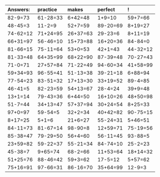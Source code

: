 | Answers: | practice | makes | perfect | ! |
| :--- | :--- | :--- | :--- | :--- |
| 82-9=73 | 61-28=33 | 6+42=48 | 1+9=10 | 59+7=66 | 
| 48-45=3 | 11-2=9 | 52+7=59 | 89-20=69 | 8+19=27 | 
| 74-62=12 | 71+24=95 | 26+37=63 | 29-23=6 | 8+11=19 | 
| 66+31=97 | 56-46=10 | 15+73=88 | 16+20=36 | 84-84=0 | 
| 81-66=15 | 75-11=64 | 53+0=53 | 42+1=43 | 44-32=12 | 
| 81-33=48 | 64+35=99 | 68+22=90 | 87-39=48 | 70-27=43 | 
| 71-0=71 | 27+57=84 | 71-22=49 | 94-60=34 | 41+58=99 | 
| 59+34=93 | 96-55=41 | 51-13=38 | 39-21=18 | 6+88=94 | 
| 77-54=23 | 83-51=32 | 17+13=30 | 33+19=52 | 89-4=85 | 
| 46-41=5 | 82-23=59 | 54+13=67 | 28-4=24 | 39+9=48 | 
| 13+1=14 | 79-43=36 | 6+44=50 | 16+10=26 | 48+50=98 | 
| 51-7=44 | 34+13=47 | 57+37=94 | 30+24=54 | 8+25=33 | 
| 97+0=97 | 59-54=5 | 32+2=34 | 40+42=82 | 90-75=15 | 
| 8+17=25 | 5+1=6 | 21+6=27 | 55-24=31 | 5+46=51 | 
| 84-11=73 | 81-67=14 | 98-90=8 | 12+59=71 | 75-19=56 | 
| 85-38=47 | 79-29=50 | 56+4=60 | 56-11=45 | 93-88=5 | 
| 23+59=82 | 59-22=37 | 55-21=34 | 84-74=10 | 25-2=23 | 
| 45-38=7 | 9+65=74 | 68-2=66 | 11+53=64 | 18+14=32 | 
| 51+25=76 | 88-46=42 | 59+3=62 | 17-5=12 | 5+57=62 | 
| 75+16=91 | 97-66=31 | 86-16=70 | 35+64=99 | 12-9=3 | 
